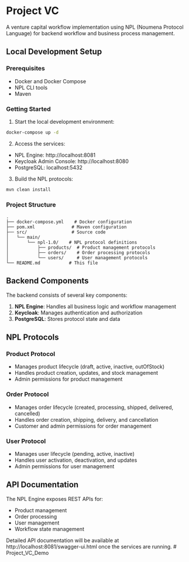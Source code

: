 # Project VC

A venture capital workflow implementation using NPL (Noumena Protocol Language) for backend workflow and business process management.

## Local Development Setup

### Prerequisites
- Docker and Docker Compose
- NPL CLI tools
- Maven

### Getting Started

1. Start the local development environment:
```bash
docker-compose up -d
```

2. Access the services:
- NPL Engine: http://localhost:8081
- Keycloak Admin Console: http://localhost:8080
- PostgreSQL: localhost:5432

3. Build the NPL protocols:
```bash
mvn clean install
```

### Project Structure

```
.
├── docker-compose.yml    # Docker configuration
├── pom.xml              # Maven configuration
├── src/                 # Source code
│   └── main/
│       └── npl-1.0/    # NPL protocol definitions
│           ├── products/  # Product management protocols
│           ├── orders/    # Order processing protocols
│           └── users/     # User management protocols
└── README.md           # This file
```

## Backend Components

The backend consists of several key components:

1. **NPL Engine**: Handles all business logic and workflow management
2. **Keycloak**: Manages authentication and authorization
3. **PostgreSQL**: Stores protocol state and data

## NPL Protocols

### Product Protocol
- Manages product lifecycle (draft, active, inactive, outOfStock)
- Handles product creation, updates, and stock management
- Admin permissions for product management

### Order Protocol
- Manages order lifecycle (created, processing, shipped, delivered, cancelled)
- Handles order creation, shipping, delivery, and cancellation
- Customer and admin permissions for order management

### User Protocol
- Manages user lifecycle (pending, active, inactive)
- Handles user activation, deactivation, and updates
- Admin permissions for user management

## API Documentation

The NPL Engine exposes REST APIs for:
- Product management
- Order processing
- User management
- Workflow state management

Detailed API documentation will be available at http://localhost:8081/swagger-ui.html once the services are running. # Project_VC_Demo
